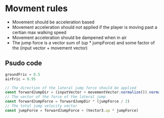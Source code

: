 # Movment rules

- Movement should be acceleration based
- Movement acceleration should not applied if the player is moving past a certian max walking speed
- Movement acceleration should be dampened when in air
- The jump force is a vector sum of (up * jumpForce) and some factor of the (input vector + movement vector)

## Psudo code

```js
groundFric = 0.5
airFric = 0.95

// The direction of the lateral jump force should be applied
const forwardJumpDir = (inputVector + movementVector.normalize()).normalize()
// The vector of the force of the lateral jump
const forwardJumpForce = forwardJumpDir * (jumpForce / 2)
// The total jump velocity vector
const jumpForce = forwardJumpForce + (Vector3.up * jumpForce)
```